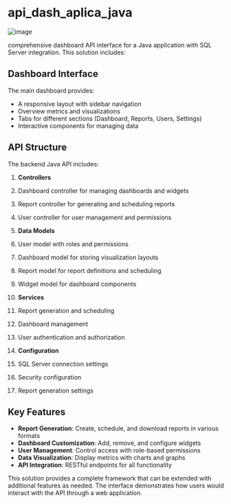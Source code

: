 # api_dash_aplica_java

![image](https://github.com/user-attachments/assets/c94dc926-d328-4c61-98df-2bbb8dacb4c4)




comprehensive dashboard API interface for a Java application with SQL Server integration. This solution includes:

## Dashboard Interface

The main dashboard provides:

- A responsive layout with sidebar navigation
- Overview metrics and visualizations
- Tabs for different sections (Dashboard, Reports, Users, Settings)
- Interactive components for managing data


## API Structure

The backend Java API includes:

1. **Controllers**

1. Dashboard controller for managing dashboards and widgets
2. Report controller for generating and scheduling reports
3. User controller for user management and permissions



2. **Data Models**

1. User model with roles and permissions
2. Dashboard model for storing visualization layouts
3. Report model for report definitions and scheduling
4. Widget model for dashboard components



3. **Services**

1. Report generation and scheduling
2. Dashboard management
3. User authentication and authorization



4. **Configuration**

1. SQL Server connection settings
2. Security configuration
3. Report generation settings





## Key Features

- **Report Generation**: Create, schedule, and download reports in various formats
- **Dashboard Customization**: Add, remove, and configure widgets
- **User Management**: Control access with role-based permissions
- **Data Visualization**: Display metrics with charts and graphs
- **API Integration**: RESTful endpoints for all functionality


This solution provides a complete framework that can be extended with additional features as needed. The interface demonstrates how users would interact with the API through a web application.
